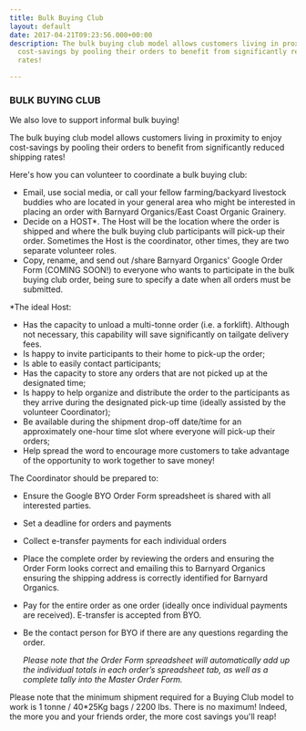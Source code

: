 ```yaml
---
title: Bulk Buying Club
layout: default
date: 2017-04-21T09:23:56.000+00:00
description: The bulk buying club model allows customers living in proximity to enjoy
  cost-savings by pooling their orders to benefit from significantly reduced shipping
  rates!

---
```

### BULK BUYING CLUB

We also love to support informal bulk buying!

The bulk buying club model allows customers living in proximity to enjoy cost-savings by pooling their orders to benefit from significantly reduced shipping rates!

Here's how you can volunteer to coordinate a bulk buying club:

* Email, use social media, or call your fellow farming/backyard livestock buddies who are located in your general area who might be interested in placing an order with Barnyard Organics/East Coast Organic Grainery.
* Decide on a HOST*. The Host will be the location where the order is shipped and where the bulk buying club participants will pick-up their order. Sometimes the Host is the coordinator, other times, they are two separate volunteer roles.
* Copy, rename, and send out /share Barnyard Organics' Google Order Form (COMING SOON!) to everyone who wants to participate in the bulk buying club order, being sure to specify a date when all orders must be submitted.

\*The ideal Host: 

* Has the capacity to unload a multi-tonne order (i.e. a forklift).  Although not necessary, this capability will save significantly on tailgate delivery fees.  
* Is happy to invite participants to their home to pick-up the order; 
* Is able to easily contact participants; 
* Has the capacity to store any orders that are not picked up at the designated time; 
* Is happy to help organize and distribute the order to the participants as they arrive during the designated pick-up time (ideally assisted by the volunteer Coordinator);
* Be available during the shipment drop-off date/time for an approximately one-hour time slot where everyone will pick-up their orders; 
* Help spread the word to encourage more customers to take advantage of the opportunity to work together to save money!

The Coordinator should be prepared to:

* Ensure the Google BYO Order Form spreadsheet is shared with all interested parties.  
* Set a deadline for orders and payments
* Collect e-transfer payments for each individual orders
* Place the complete order by reviewing the orders and ensuring the Order Form looks correct and emailing this to Barnyard Organics ensuring the shipping address is correctly identified for Barnyard Organics.
* Pay for the entire order as one order (ideally once individual payments are received).  E-transfer is accepted from BYO.  
* Be the contact person for BYO if there are any questions regarding the order.

  _Please note that the Order Form spreadsheet will automatically add up the individual totals in each order’s spreadsheet tab, as well as a complete tally into the Master Order Form._

Please note that the minimum shipment required for a Buying Club model to work is 1 tonne / 40*25Kg bags / 2200 lbs. There is no maximum! Indeed, the more you and your friends order, the more cost savings you'll reap!